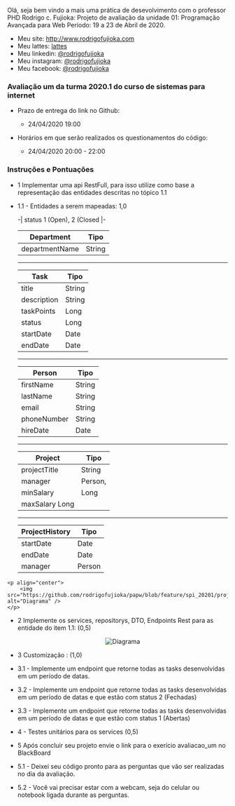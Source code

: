 Olá, seja bem vindo a mais uma prática de desevolvimento com o professor PHD Rodrigo c. Fujioka:
Projeto de avaliação da unidade 01: Programação Avançada para Web
Período:  19 a 23 de Abril de 2020. 

* Meu site: http://www.rodrigofujioka.com
* Meu lattes: [lattes](http://lattes.cnpq.br/0843668802633139)
* Meu linkedin: [@rodrigofujioka](https://www.linkedin.com/in/rodrigofujioka/)
* Meu instagram: [@rodrigofujioka](https://www.instagram.com/rodrigofujioka) 
* Meu facebook: [@rodrigofujioka](https://www.facebook.com/rodrigofujioka)

### Avaliação um da turma 2020.1 do curso de sistemas para internet  
  
  - Prazo de entrega do link no Github:
    * 24/04/2020  19:00 
    
  - Horários em que serão realizados os questionamentos do código:  
    * 24/04/2020  20:00 - 22:00 
   
### Instruções e Pontuações


  - 1 Implementar uma api RestFull, para isso utilize como base a representação das entidades descritas no tópico 1.1
  
  *  1.1 - Entidades a serem mapeadas: 1,0
  		
	 -| status  1 (Open), 2 (Closed |-

		| Department | Tipo |		
		|-|-|
		| departmentName | String |
		
		---

		| Task | Tipo |
		|-|-|
		| title | String |
		| description | String |
		| taskPoints | Long|
		| status | Long|
		| startDate | Date|		
		| endDate | Date|

		---
						
		| Person | Tipo |
		|-|-|
		| firstName | String |
		| lastName | String |
		| email | String |
		| phoneNumber | String |
		| hireDate | Date|

		---
			
		| Project | Tipo |
		|-|-|
		| projectTitle | String |
		| manager | Person,
		| minSalary | Long|
		| maxSalary Long |

		---
		
		| ProjectHistory | Tipo |
		|-|-|
		| startDate | Date|
		| endDate | Date|
		| manager | Person |
    
    
    <p align="center">	                  
		<img src="https://github.com/rodrigofujioka/papw/blob/feature/spi_20201/projetos/20201/avaliacaospi/spi_202001_avaliacao_um.png" alt="Diagrama" />
	</p>
  
  - 2 Implemente os services, repositorys, DTO, Endpoints Rest para as entidade do item 1.1: (0,5)
  
      <p align="center">	                  
		<img src="https://github.com/rodrigofujioka/papw/blob/feature/spi_20201/projetos/20201/avaliacaospi/spi_202001_avaliacao_uml_sequence.png" alt="Diagrama" />
	</p>
  
  
  - 3 Customização : (1,0)
  -  3.1 - Implemente um endpoint que retorne todas as tasks desenvolvidas em um período de datas.  
  -  3.2 - Implemente um endpoint que retorne todas as tasks desenvolvidas em um período de datas e que estão com status 2 (Fechadas)
  -  3.3 - Implemente um endpoint que retorne todas as tasks desenvolvidas em um período de datas e que estão com status 1 (Abertas)
   
   
  - 4 - Testes unitários para os services (0,5) 
   

  - 5 Após concluir seu projeto envie o link para o exerício avaliacao_um no BlackBoard
  - 5.1 - Deixei seu código pronto para as perguntas que vão ser realizadas no dia da avaliação.
  - 5.2 - Você vai precisar estar com a webcam, seja do celular ou notebook ligada durante as perguntas. 
   
    ```
